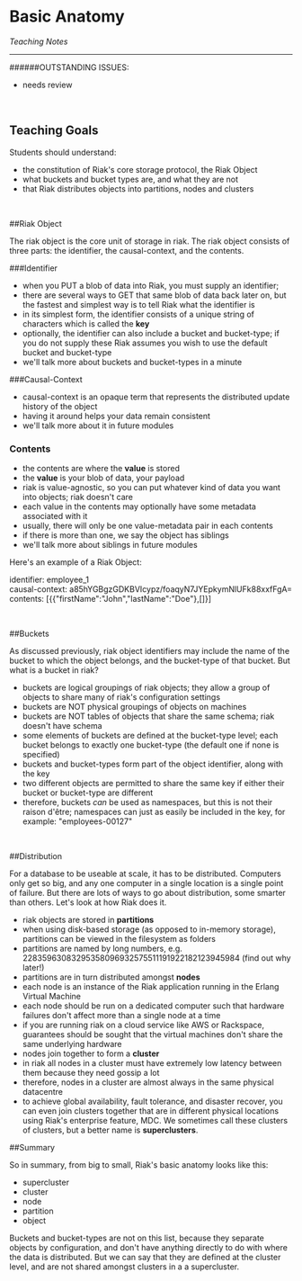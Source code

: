 # Basic Anatomy
*Teaching Notes*

---
######OUTSTANDING ISSUES:

+ needs review

<br>

## Teaching Goals

Students should understand:
+ the constitution of Riak's core storage protocol, the Riak Object
+ what buckets and bucket types are, and what they are not
+ that Riak distributes objects into partitions, nodes and clusters

<br>


##Riak Object

The riak object is the core unit of storage in riak. The riak object consists of three parts: the identifier, the causal-context, and the contents.

###Identifier
+ when you PUT a blob of data into Riak, you must supply an identifier;
+ there are several ways to GET that same blob of data back later on, but the fastest and simplest way is to tell Riak what the identifier is
+ in its simplest form, the identifier consists of a unique string of characters which is called the **key**
+ optionally, the identifier can also include a bucket and bucket-type; if you do not supply these Riak assumes you wish to use the default bucket and bucket-type
+ we'll talk more about buckets and bucket-types in a minute

###Causal-Context
+ causal-context is an opaque term that represents the distributed update history of the object
+ having it around helps your data remain consistent
+ we'll talk more about it in future modules

### Contents
+ the contents are where the **value** is stored
+ the **value** is your blob of data, your payload
+ riak is value-agnostic, so you can put whatever kind of data you want into objects; riak doesn't care
+ each value in the contents may optionally have some metadata associated with it
+ usually, there will only be one value-metadata pair in each contents
+ if there is more than one, we say the object has siblings
+ we'll talk more about siblings in future modules

Here's an example of a Riak Object:

identifier: employee_1
<br>causal-context: a85hYGBgzGDKBVIcypz/foaqyN7JYEpkymNlUFk88xxfFgA=
<br>contents: [{{"firstName":"John","lastName":"Doe"},[]}]

<br>

##Buckets

As discussed previously, riak object identifiers may include the name of the bucket to which the object belongs, and the bucket-type of that bucket. But what is a bucket in riak?

+ buckets are logical groupings of riak objects; they allow a group of objects to share many of riak's configuration settings
+ buckets are NOT physical groupings of objects on machines
+ buckets are NOT tables of objects that share the same schema; riak doesn't have schema
+ some elements of buckets are defined at the bucket-type level; each bucket belongs to exactly one bucket-type (the default one if none is specified)
+ buckets and bucket-types form part of the object identifier, along with the key
+ two different objects are permitted to share the same key if either their bucket or bucket-type are different
+ therefore, buckets *can* be used as namespaces, but this is not their raison d'être; namespaces can just as easily be included in the key, for example: "employees-00127"

<br>

##Distribution

For a database to be useable at scale, it has to be distributed. Computers only get so big, and any one computer in a single location is a single point of failure. But there are lots of ways to go about distribution, some smarter than others. Let's look at how Riak does it.

+ riak objects are stored in **partitions**
 + when using disk-based storage (as opposed to in-memory storage), partitions can be viewed in the filesystem as folders
 + partitions are named by long numbers, e.g. 22835963083295358096932575511191922182123945984 (find out why later!)
+ partitions are in turn distributed amongst **nodes**
 + each node is an instance of the Riak application running in the Erlang Virtual Machine
 + each node should be run on a dedicated computer such that hardware failures don't affect more than a single node at a time
 + if you are running riak on a cloud service like AWS or Rackspace, guarantees should be sought that the virtual machines don't share the same underlying hardware
+ nodes join together to form a **cluster**
 + in riak all nodes in a cluster must have extremely low latency between them because they need gossip a lot
 + therefore, nodes in a cluster are almost always in the same physical datacentre
+ to achieve global availability, fault tolerance, and disaster recover, you can even join clusters together that are in different physical locations using Riak's enterprise feature, MDC. We sometimes call these clusters of clusters, but a better name is **superclusters**.

##Summary

So in summary, from big to small, Riak's basic anatomy looks like this:

+ supercluster
+ cluster
+ node
+ partition
+ object

Buckets and bucket-types are not on this list, because they separate objects by configuration, and don't have anything directly to do with where the data is distributed. But we can say that they are defined at the cluster level, and are not shared amongst clusters in a a supercluster.
<br>


